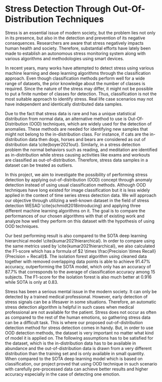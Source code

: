 # Stress Detection Through Out-Of-Distribution Techniques

Stress is an essential issue of modern society, but the problem lies not only in its presence, but also in the detection and prevention of its negative consequences. Researchers are aware that stress negatively impacts human health and society. Therefore, substantial efforts have lately been made to establish an autonomous stress monitoring system along with various algorithms and methodologies using smart devices. 

In recent years, many works have attempted to detect stress using various machine learning and deep learning algorithms through the classification approach. Even though classification methods perform well for a wide range of datasets, the prior knowledge about the number of classes is required. Since the nature of the stress may differ, it might not be possible to put a finite number of classes for detection. Thus, classification is not the most suitable approach to identify stress. Real life case scenarios may not have independent and identically distributed data samples. 

Due to the fact that stress data is rare and has a unique statistical distribution from normal data, an alternative method to use is Out-Of-Distribution (OOD) techniques, which are widely used for the  detection of anomalies. These methods are needed for identifying new samples that might not belong to the in-distribution class. For instance, if cats are the in-distribution data then dogs, horses and bears are considered as out of distribution data \cite{boyer2021out}. Similarly, in a stress detection problem the normal behaviors such as reading, and meditation are identified as in-distribution while stress causing activities like exams and workouts are classified as out-of-distribution. Therefore, stress data samples in a dataset can be treated as outliers.

In this project, we aim to investigate the possibility of performing stress detection by applying out-of-distribution (OOD) concept through anomaly detection instead of using usual classification methods. Although OOD techniques have long existed for image classification but it is less widely applied in the context of time series stress detection data. We will approach our objective through utilizing a well-known dataset in the field of stress detection WESAD \cite{schmidt2018introducing} and applying three different machine learning algorithms on it. The goal is to compare the performances of our chosen algorithms with that of existing work and analyze how well they perform on this dataset with the hypothesis of using OOD techniques.


Our best performing result is also compared to the SOTA deep learning hierarchical model \cite{kumar2021hierarchical}. In order to compare using the same metrics used by \cite{kumar2021hierarchical}, we also calculated the F1-score which has a formula of $2 \times \frac{Precision \times Recall}{Precision + Recall}$. The isolation forest algorithm using cleaned data together with removed overlapping data points is able to achieve 91.47\% accuracy, outperforming the SOTA model, which only has an accuracy of 87.7\% that corresponds to the average of classification accuracy among 15 subjects. The F1-score for the isolation forest is also much better at 0.916 while SOTA is only at 0.83. 

Stress has been a serious mental issue in the modern society. It can only be detected by a trained medical professional. However, early detection of stress signals can be a lifesaver in some situations. Therefore, an automatic stress detection algorithm is helpful in such cases when medical professional are not available for the patient. Stress does not occur as often as compared to the rest of the human emotions, so gathering stress data can be a difficult task. This is where our proposed out-of-distribution detection method for stress detection comes in handy. But, in order to use OOD detection methods, the dataset is very important no matter what kind of model it is applied on. The following assumptions has to be satisfied for the dataset, which is the in-distribution data has to be available in abundance and the out-of-distribution data is drawn from a very different distribution than the training set and is only available in small quantity. When compared to the SOTA deep learning model which is based on classification, our project proved that using OOD technique in such scenario with carefully pre-processed data can achieve better results and higher accuracy especially in the case of detecting one emotion.
